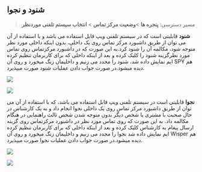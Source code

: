 ## شنود و نجوا

> مسیر دسترسی:  **پنجره ها** >**وضعیت مرکز تماس** > **انتخاب سیستم تلفنی موردنظر** 

**شنود** قابلیتی است که در سیستم تلفنی ویپ قابل استفاده می باشد و با استفاده از آن می توان از طریق داشبورد مرکز تماس  روی یک داخلی، بدون اینکه داخلی مورد نظر متوجه شود، مکالمه آن را شنود کرد.به این صورت که در داشبورد مرکزتماس روی تماس مورد نظرگزینه شنود را کلیک کرده و بعد از اینکه داخلی که برای کاربرمان تنظیم کرده ایم نمایش داده شد، شنود را مجدد می زنیم و داخلیمان زنگ میخورد و روی آن SPY هم دیده میشود.در صورت جواب دادن عملیات شنود صورت میپذیرد.

![](shonod-najva.png)

![](shonod-najva1.jpg)


**نجوا** قابلیتی است در سیستم تلفنی ویپ قابل استفاده می باشد، که با استفاده از آن می توان از طریق داشبورد مرکز تماس روی یک داخلی نجوا انجام داد و به یک کارشناس در حال صحبت با مشتری یا شخص دیگر بدون متوجه شدن شخص ثالث راهنمایی در هنگام مکالمه داد.
به این صورت که روی تماس مورد نظر در داشبورد مرکزتماس روی گزینه ارسال پیغام به کارشناس کلیک کرده و بعد از اینکه داخلی که برای کاربرمان تنظیم کرده ایم نمایش داده شد نجوا را مجدد می زنیم و داخلیمان زنگ میخورد و روی آن Wisper هم دیده میشود.در صورت جواب دادن عملیات نجوا صورت میپذیرد.


![](shonod-najva2.jpg)


![](shonod-najva3.png)

